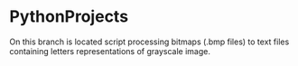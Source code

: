 # PythonProjects

On this branch is located script processing bitmaps (.bmp files) to text files containing letters representations of grayscale image.
